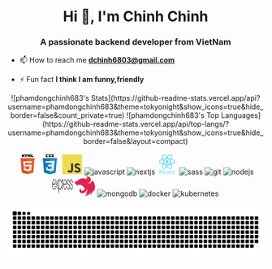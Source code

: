 
<h1 align="center">Hi 👋, I'm Chinh Chinh</h1>
<h3 align="center">A passionate backend developer from VietNam</h3>

- 📫 How to reach me **dchinh6803@gmail.com**

- ⚡ Fun fact **I think I am funny,friendly**

<div align="center" style="display: inline_block">
![phamdongchinh683's Stats](https://github-readme-stats.vercel.app/api?username=phamdongchinh683&theme=tokyonight&show_icons=true&hide_border=false&count_private=true)
![phamdongchinh683's Top Languages](https://github-readme-stats.vercel.app/api/top-langs/?username=phamdongchinh683&theme=tokyonight&show_icons=true&hide_border=false&layout=compact)
</div>

<div align="center" style="display: inline_block"><br>
  <img src="https://raw.githubusercontent.com/devicons/devicon/master/icons/html5/html5-original-wordmark.svg" alt="html5" width="40" height="40"/>
  <img src="https://raw.githubusercontent.com/devicons/devicon/master/icons/css3/css3-original-wordmark.svg" alt="css3" width="40" height="40"/>
  <img src="https://raw.githubusercontent.com/devicons/devicon/master/icons/javascript/javascript-original.svg" alt="javascript" width="40" height="40"/>
  <img src="https://raw.githubusercontent.com/rahuldkjain/github-profile-readme-generator/c919601f7ee4d1b5a7ed75a4250601c32395c45c/src/images/icons/ProgrammingLanguages/typescript.svg" alt="javascript" width="40" height="40"/>
  <img src="https://cdn.worldvectorlogo.com/logos/next-js.svg" alt="nextjs" width="40" height="40"/>
  <img src="https://raw.githubusercontent.com/devicons/devicon/master/icons/react/react-original-wordmark.svg" alt="reactjs" width="40" height="40"/>
  <img src="https://raw.githubusercontent.com/rahuldkjain/github-profile-readme-generator/888aff31e1d26dd2a6acf6afebbc34970aeb0118/src/images/icons/FrontendDevelopment/sass.svg" alt="sass" width="40" height="40"/>
  <img src="https://raw.githubusercontent.com/rahuldkjain/github-profile-readme-generator/888aff31e1d26dd2a6acf6afebbc34970aeb0118/src/images/icons/Other/git.svg" alt="git" width="40" height="40"/>
  <img src="https://raw.githubusercontent.com/rahuldkjain/github-profile-readme-generator/c919601f7ee4d1b5a7ed75a4250601c32395c45c/src/images/icons/BackendDevelopment/nodejs.svg" alt="nodejs" width="40" height="40"/>
  <img src="https://raw.githubusercontent.com/rahuldkjain/github-profile-readme-generator/888aff31e1d26dd2a6acf6afebbc34970aeb0118/src/images/icons/BackendDevelopment/express.svg" alt="express" width="40" height="40"/>
  <img src="https://raw.githubusercontent.com/rahuldkjain/github-profile-readme-generator/888aff31e1d26dd2a6acf6afebbc34970aeb0118/src/images/icons/BackendDevelopment/nestjs.svg" alt="nestjs" width="40" height="40"/>
  <img src="https://raw.githubusercontent.com/rahuldkjain/github-profile-readme-generator/master/src/images/icons/Database/mongodb.svg" alt="mongodb" width="40" height="40"/>
  <img src="https://raw.githubusercontent.com/rahuldkjain/github-profile-readme-generator/888aff31e1d26dd2a6acf6afebbc34970aeb0118/src/images/icons/Devops/docker.svg" alt="docker" width="40" height="40"/>
  <img src="https://raw.githubusercontent.com/rahuldkjain/github-profile-readme-generator/888aff31e1d26dd2a6acf6afebbc34970aeb0118/src/images/icons/Devops/kubernetes.svg" alt="kubernetes" width="40" height="40"/>
</div>

<br>

<div align="center">
  <img  src="https://github.com/eraydmrcoglu/eraydmrcoglu/blob/main/github-user-contribution.svg" alt="github contribution grid snake animation" />
</div>

